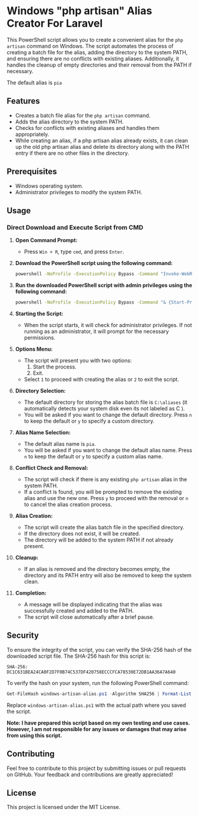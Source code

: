 
# Windows "php artisan" Alias Creator For Laravel

This PowerShell script allows you to create a convenient alias for the `php artisan` command on Windows. The script automates the process of creating a batch file for the alias, adding the directory to the system PATH, and ensuring there are no conflicts with existing aliases. Additionally, it handles the cleanup of empty directories and their removal from the PATH if necessary.

The default alias is `pia`

## Features

- Creates a batch file alias for the `php artisan` command.
- Adds the alias directory to the system PATH.
- Checks for conflicts with existing aliases and handles them appropriately.
- While creating an alias, if a php artisan alias already exists, it can clean up the old php artisan alias and delete its directory along with the PATH entry if there are no other files in the directory.

## Prerequisites

- Windows operating system.
- Administrator privileges to modify the system PATH.

## Usage

### Direct Download and Execute Script from CMD

1. **Open Command Prompt:**
    - Press `Win + R`, type `cmd`, and press `Enter`.

2. **Download the PowerShell script using the following command:**
    ```cmd
    powershell -NoProfile -ExecutionPolicy Bypass -Command "Invoke-WebRequest -Uri https://raw.githubusercontent.com/Skysea45/windows-artisan-alias/main/windows-artisan-alias.ps1 -OutFile %TEMP%\windows-artisan-alias.ps1"
    ```

3. **Run the downloaded PowerShell script with admin privileges using the following command:**
    ```cmd
    powershell -NoProfile -ExecutionPolicy Bypass -Command "& {Start-Process PowerShell -ArgumentList '-NoProfile -ExecutionPolicy Bypass -File "%TEMP%\windows-artisan-alias.ps1"' -Verb RunAs}"
    ```


2. **Starting the Script:**
    - When the script starts, it will check for administrator privileges. If not running as an administrator, it will prompt for the necessary permissions.

3. **Options Menu:**
    - The script will present you with two options:
        1. Start the process.
        2. Exit.
    - Select `1` to proceed with creating the alias or `2` to exit the script.

4. **Directory Selection:**
    - The default directory for storing the alias batch file is `C:\aliases` (it automatically detects your system disk even its not labeled as C ).
    - You will be asked if you want to change the default directory. Press `n` to keep the default or `y` to specify a custom directory.

5. **Alias Name Selection:**
    - The default alias name is `pia`.
    - You will be asked if you want to change the default alias name. Press `n` to keep the default or `y` to specify a custom alias name.

6. **Conflict Check and Removal:**
    - The script will check if there is any existing `php artisan` alias in the system PATH.
    - If a conflict is found, you will be prompted to remove the existing alias and use the new one. Press `y` to proceed with the removal or `n` to cancel the alias creation process.

7. **Alias Creation:**
    - The script will create the alias batch file in the specified directory.
    - If the directory does not exist, it will be created.
    - The directory will be added to the system PATH if not already present.

8. **Cleanup:**
    - If an alias is removed and the directory becomes empty, the directory and its PATH entry will also be removed to keep the system clean.

9. **Completion:**
    - A message will be displayed indicating that the alias was successfully created and added to the PATH.
    - The script will close automatically after a brief pause.

## Security

To ensure the integrity of the script, you can verify the SHA-256 hash of the downloaded script file. The SHA-256 hash for this script is:


```
SHA-256: DC1C631BEA24CA0F2D7F0B74C537DF420758ECCCFCA78530E72DB1AA36A7A640
```

To verify the hash on your system, run the following PowerShell command:

```powershell
Get-FileHash windows-artisan-alias.ps1 -Algorithm SHA256 | Format-List 
```

Replace `windows-artisan-alias.ps1` with the actual path where you saved the script.

**Note: I have prepared this script based on my own testing and use cases. However, I am not responsible for any issues or damages that may arise from using this script.**
##

## Contributing

Feel free to contribute to this project by submitting issues or pull requests on GitHub. Your feedback and contributions are greatly appreciated!

## License

This project is licensed under the MIT License.
